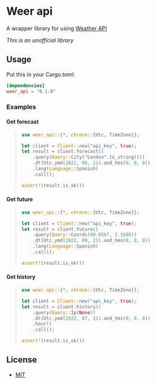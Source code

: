 # Weer api
A wrapper library for using [Weather API](https://www.weatherapi.com/)

*This is an unofficial library*

## Usage
Put this in your Cargo.toml:
```toml
[dependencies]
weer_api = "0.1.0"
```

### Examples

#### Get forecast
> ```rs
> use weer_api::{*, chrono::{Utc, TimeZone}};
> 
> let client = Client::new("api_key", true);
> let result = client.forecast()
>     .query(Query::City("London".to_string()))
>     .dt(Utc.ymd(2022, 08, 21).and_hms(0, 0, 0))
>     .lang(Language::Spanish)
>     .call();
> 
> assert!(result.is_ok())
> ```

#### Get future 
> ```rs
> use weer_api::{*, chrono::{Utc, TimeZone}};
> 
> let client = Client::new("api_key", true);
> let result = client.future()
>     .query(Query::Coords(48.8567, 2.3508))
>     .dt(Utc.ymd(2022, 09, 21).and_hms(0, 0, 0))
>     .lang(Language::Spanish)
>     .call();
> 
> assert!(result.is_ok())
> ```

#### Get history
> ```rs
> use weer_api::{*, chrono::{Utc, TimeZone}};
> 
> let client = Client::new("api_key", true);
> let result = client.history()
>     .query(Query::Ip(None))
>     .dt(Utc.ymd(2022, 07, 21).and_hms(0, 0, 0))
>     .hour()
>     .call();
> 
> assert!(result.is_ok())
> ```

## License
- [MIT](LICENSE)
